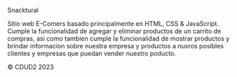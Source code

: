 Snacktural

Sitio web E-Comers basado principalmente en HTML, CSS & JavaScript.
    Cumple la funcionalidad de agregar y eliminar productos de un carrito de compras, asi como tambien
    cumple la funcionalidad de mostrar productos y brindar informacion sobre nuestra empresa y productos
    a nusros posibles clientes y empresas que puedan vender nuestro poducto.

&copy; CDUD2 2023